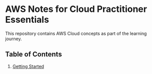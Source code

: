 # AWS Notes for Cloud Practitioner Essentials

This repository contains AWS Cloud concepts as part of the learning journey.

## Table of Contents

1. [Getting Started](https://github.com/ashikkumar23/aws-notes-cpe/blob/master/Introduction/getting_started.md)
